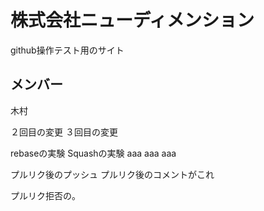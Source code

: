 # 株式会社ニューディメンション
github操作テスト用のサイト

## メンバー
木村

２回目の変更
３回目の変更

rebaseの実験
Squashの実験
aaa
aaa
aaa



プルリク後のプッシュ
プルリク後のコメントがこれ

プルリク拒否の。
